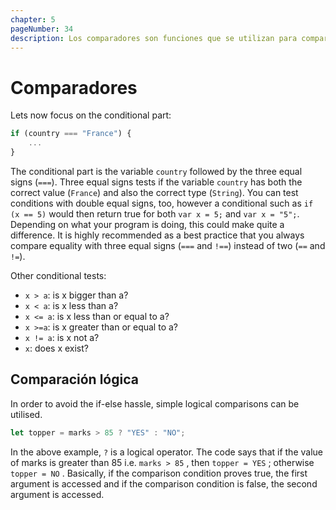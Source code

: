 ```yaml
---
chapter: 5
pageNumber: 34
description: Los comparadores son funciones que se utilizan para comparar dos valores y determinar su relación. Aquí, el valor devuelto indica si los valores son iguales, mayores que, menores que o alguna otra relación basada en un criterio de comparación específico.  
---
```

# Comparadores

Lets now focus on the conditional part:

```javascript
if (country === "France") {
    ...
}
```

The conditional part is the variable `country` followed by the three equal signs (`===`). Three equal signs tests if the variable `country` has both the correct value (`France`) and also the correct type (`String`). You can test conditions with double equal signs, too, however a conditional such as `if (x == 5)` would then return true for both `var x = 5;` and `var x = "5";`. Depending on what your program is doing, this could make quite a difference. It is highly recommended as a best practice that you always compare equality with three equal signs (`===` and `!==`) instead of two (`==` and `!=`).

Other conditional tests:

* `x > a`: is x bigger than a?
* `x < a`: is x less than a?
* `x <= a`: is x less than or equal to a?
* `x >=a`: is x greater than or equal to a?
* `x != a`: is x not a?
* `x`: does x exist?

## Comparación lógica

In order to avoid the if-else hassle, simple logical comparisons can be utilised.

```javascript
let topper = marks > 85 ? "YES" : "NO";
```

In the above example, `?` is a logical operator. The code says that if the value of marks is greater than 85 i.e. `marks > 85` , then `topper = YES` ; otherwise `topper = NO` . Basically, if the comparison condition proves true, the first argument is accessed and if the comparison condition is false, the second argument is accessed.
